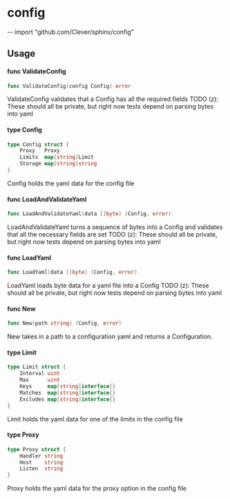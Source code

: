 # config
--
    import "github.com/Clever/sphinx/config"


## Usage

#### func  ValidateConfig

```go
func ValidateConfig(config Config) error
```
ValidateConfig validates that a Config has all the required fields TODO (z):
These should all be private, but right now tests depend on parsing bytes into
yaml

#### type Config

```go
type Config struct {
	Proxy   Proxy
	Limits  map[string]Limit
	Storage map[string]string
}
```

Config holds the yaml data for the config file

#### func  LoadAndValidateYaml

```go
func LoadAndValidateYaml(data []byte) (Config, error)
```
LoadAndValidateYaml turns a sequence of bytes into a Config and validates that
all the necessary fields are set TODO (z): These should all be private, but
right now tests depend on parsing bytes into yaml

#### func  LoadYaml

```go
func LoadYaml(data []byte) (Config, error)
```
LoadYaml loads byte data for a yaml file into a Config TODO (z): These should
all be private, but right now tests depend on parsing bytes into yaml

#### func  New

```go
func New(path string) (Config, error)
```
New takes in a path to a configuration yaml and returns a Configuration.

#### type Limit

```go
type Limit struct {
	Interval uint
	Max      uint
	Keys     map[string]interface{}
	Matches  map[string]interface{}
	Excludes map[string]interface{}
}
```

Limit holds the yaml data for one of the limits in the config file

#### type Proxy

```go
type Proxy struct {
	Handler string
	Host    string
	Listen  string
}
```

Proxy holds the yaml data for the proxy option in the config file
